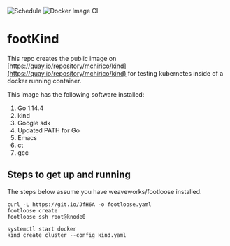 ![Schedule](https://github.com/mchirico/footKind/workflows/Schedule/badge.svg)
![Docker Image CI](https://github.com/mchirico/footKind/workflows/Docker%20Image%20CI/badge.svg)

# footKind

This repo creates the public image on [https://quay.io/repository/mchirico/kind](https://quay.io/repository/mchirico/kind)
for testing kubernetes inside of a docker running container.

This image has the following software installed:

1) Go 1.14.4
2) kind
3) Google sdk
4) Updated PATH for Go
5) Emacs
6) ct
7) gcc

## Steps to get up and running

The steps below assume you have weaveworks/footloose installed.

```
curl -L https://git.io/JfH6A -o footloose.yaml
footloose create
footloose ssh root@knode0

systemctl start docker
kind create cluster --config kind.yaml
```
